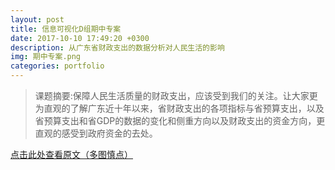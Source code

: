 ```yaml
---
layout: post
title: 信息可视化D组期中专案
date: 2017-10-10 17:49:20 +0300
description: 从广东省财政支出的数据分析对人民生活的影响
img: 期中专案.png
categories: portfolio
---
```


>课题摘要:保障人民生活质量的财政支出，应该受到我们的关注。让大家更为直观的了解广东近十年以来，省财政支出的各项指标与省预算支出，以及省预算支出和省GDP的数据的变化和侧重方向以及财政支出的资金方向，更直观的感受到政府资金的去处。<br/>  

[点击此处查看原文（多图慎点）][点击此处查看原文（多图慎点）]

[点击此处查看原文（多图慎点）]: {{site.baseurl}}/portfolio/middle-subject